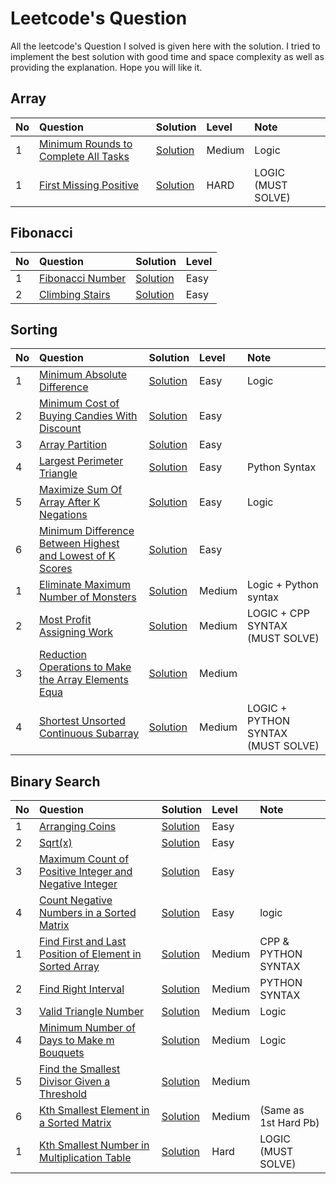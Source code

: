 # Leetcode's Question
All the leetcode's Question I solved is given here with the solution. I tried to implement the best solution with good time and space complexity as well as providing the explanation. Hope you will like it.


##                  Array
No |   Question  |  Solution   | Level |  Note |
| :--- | :-----------| :---------- | :------| :----- |
| 1 | [Minimum Rounds to Complete All Tasks](https://leetcode.com/problems/minimum-rounds-to-complete-all-tasks/description/) | [Solution](https://leetcode.com/problems/minimum-rounds-to-complete-all-tasks/solutions/2997822/unordered-map-full-explanation/) | Medium | Logic |
| 1 | [First Missing Positive](https://leetcode.com/problems/first-missing-positive/description/) | [Solution](https://leetcode.com/problems/first-missing-positive/solutions/3579033/step-by-step-explanation-with-proof) | HARD | LOGIC (MUST SOLVE) |




##                  Fibonacci

No |   Question  |  Solution   | Level |
| :---- | :-----------| :---------- | :------|
| 1 | [Fibonacci Number](https://leetcode.com/problems/fibonacci-number/) | [Solution](https://leetcode.com/problems/fibonacci-number/solutions/3530393/lru-cache-explanation/) | Easy
| 2 | [Climbing Stairs](https://leetcode.com/problems/climbing-stairs/)  | [Solution](https://leetcode.com/problems/climbing-stairs/solutions/3529601/explanation-via-practical-example/?orderBy=most_votes) | Easy

                     

##                  Sorting 
No |   Question  |  Solution   | Level |  Note |
| :--- | :-----------| :---------- | :------| :----- |
| 1 | [Minimum Absolute Difference](https://leetcode.com/problems/minimum-absolute-difference/description/) | [Solution](https://leetcode.com/problems/minimum-absolute-difference/solutions/3536003/both-cpp-and-python/) | Easy | Logic |
| 2 | [Minimum Cost of Buying Candies With Discount](https://leetcode.com/problems/minimum-cost-of-buying-candies-with-discount/description/) | [Solution](https://leetcode.com/problems/minimum-cost-of-buying-candies-with-discount/solutions/3538087/from-o-nlogn-to-o-1-with-the-most-beautiful-explanation/) | Easy | 
| 3| [Array Partition](https://leetcode.com/problems/array-partition/description/) | [Solution](https://leetcode.com/problems/array-partition/solutions/3539862/solution-with-lil-explanation/) | Easy | 
| 4 | [Largest Perimeter Triangle](https://leetcode.com/problems/largest-perimeter-triangle/description/comments/1881464) | [Solution](https://leetcode.com/problems/largest-perimeter-triangle/solutions/3542385/precise-explanation-of-why-sort-used-from-scratch/) | Easy | Python Syntax |
| 5 | [Maximize Sum Of Array After K Negations](https://leetcode.com/problems/maximize-sum-of-array-after-k-negations/description/) | [Solution](https://leetcode.com/problems/maximize-sum-of-array-after-k-negations/solutions/3545228/explanation-of-the-whole-idea/) | Easy | Logic |
| 6 | [Minimum Difference Between Highest and Lowest of K Scores](https://leetcode.com/problems/minimum-difference-between-highest-and-lowest-of-k-scores/description/) | [Solution](https://leetcode.com/problems/minimum-difference-between-highest-and-lowest-of-k-scores/solutions/3556216/python-2-line-cpp-soln-with-explanation) | Easy | 
| 1 | [Eliminate Maximum Number of Monsters](https://leetcode.com/problems/eliminate-maximum-number-of-monsters/description/) | [Solution](https://leetcode.com/problems/eliminate-maximum-number-of-monsters/solutions/3547762/with-step-by-step-solution/) | Medium | Logic + Python syntax |
| 2 | [Most Profit Assigning Work](https://leetcode.com/problems/most-profit-assigning-work/description/) | [Solution](https://leetcode.com/problems/most-profit-assigning-work/solutions/3551451/all-kind-of-solution-with-explanation/) | Medium | LOGIC + CPP SYNTAX (MUST SOLVE) |
| 3 | [Reduction Operations to Make the Array Elements Equa](https://leetcode.com/problems/reduction-operations-to-make-the-array-elements-equal/description/) | [Solution](https://leetcode.com/problems/reduction-operations-to-make-the-array-elements-equal/solutions/3556247/python-2-line-cpp-soln-with-step-by-step-explanation/) | Medium | 
| 4 | [Shortest Unsorted Continuous Subarray](https://leetcode.com/problems/shortest-unsorted-continuous-subarray/description/) | [Solution](https://leetcode.com/problems/shortest-unsorted-continuous-subarray/solutions/3556932/o-n-cpp-o-nlogn-python-with-explanation-from-scratch/) | Medium | LOGIC + PYTHON SYNTAX (MUST SOLVE) |

##                 Binary Search
| No | Question | Solution | Level | Note |
| :--| :--------| :--------| :-----| :-----|
| 1 | [Arranging Coins](https://leetcode.com/problems/arranging-coins/description/) | [Solution](https://leetcode.com/problems/arranging-coins/solutions/3567658/with-little-explanation/) | Easy | |
| 2 | [Sqrt(x)](https://leetcode.com/problems/sqrtx/description/) | [Solution](https://leetcode.com/problems/sqrtx/solutions/3583904/with-little-explanation/) | Easy | |
| 3 | [Maximum Count of Positive Integer and Negative Integer](https://leetcode.com/problems/maximum-count-of-positive-integer-and-negative-integer/description/) | [Solution](https://leetcode.com/problems/maximum-count-of-positive-integer-and-negative-integer/solutions/3594534/tc-o-logn-sc-o-1/) | Easy | |
| 4 | [Count Negative Numbers in a Sorted Matrix](https://leetcode.com/problems/count-negative-numbers-in-a-sorted-matrix/description/) | [Solution](https://leetcode.com/problems/count-negative-numbers-in-a-sorted-matrix/solutions/3594658/with-full-explanation/) | Easy | logic | 
| 1 | [Find First and Last Position of Element in Sorted Array](https://leetcode.com/problems/find-first-and-last-position-of-element-in-sorted-array/solutions/3036081/cpp-equal-range-python-bisect/) | [Solution](https://leetcode.com/problems/find-first-and-last-position-of-element-in-sorted-array/solutions/3036081/cpp-equal-range-python-bisect/) | Medium | CPP & PYTHON SYNTAX |
| 2 | [Find Right Interval](https://leetcode.com/problems/find-right-interval/description/) | [Solution](https://leetcode.com/problems/find-right-interval/solutions/3560131/full-explanation-of-everything/) | Medium | PYTHON SYNTAX |
| 3 | [Valid Triangle Number](https://leetcode.com/problems/valid-triangle-number/description/) | [Solution](https://leetcode.com/problems/valid-triangle-number/solutions/3562279/full-explanation-python-2-line/) | Medium | Logic |
| 4 | [Minimum Number of Days to Make m Bouquets](https://leetcode.com/problems/minimum-number-of-days-to-make-m-bouquets/description/) | [Solution](https://leetcode.com/problems/minimum-number-of-days-to-make-m-bouquets/solutions/3569778/step-by-step-explanation-of-every-part/) | Medium | Logic |
| 5 | [Find the Smallest Divisor Given a Threshold](https://leetcode.com/problems/find-the-smallest-divisor-given-a-threshold/description/) | [Solution](https://leetcode.com/problems/find-the-smallest-divisor-given-a-threshold/solutions/3568058/step-by-step-explanation/) | Medium | |
| 6 | [Kth Smallest Element in a Sorted Matrix](https://leetcode.com/problems/kth-smallest-element-in-a-sorted-matrix/description/) | [Solution](https://leetcode.com/problems/kth-smallest-element-in-a-sorted-matrix/solutions/3590995/same-as-leetcode-668/) | Medium | (Same as 1st Hard Pb)
| 1 | [Kth Smallest Number in Multiplication Table](https://leetcode.com/problems/kth-smallest-number-in-multiplication-table/description/) | [Solution](https://leetcode.com/problems/kth-smallest-number-in-multiplication-table/solutions/3583632/step-by-step-practical-explanation/) | Hard | LOGIC (MUST SOLVE) |